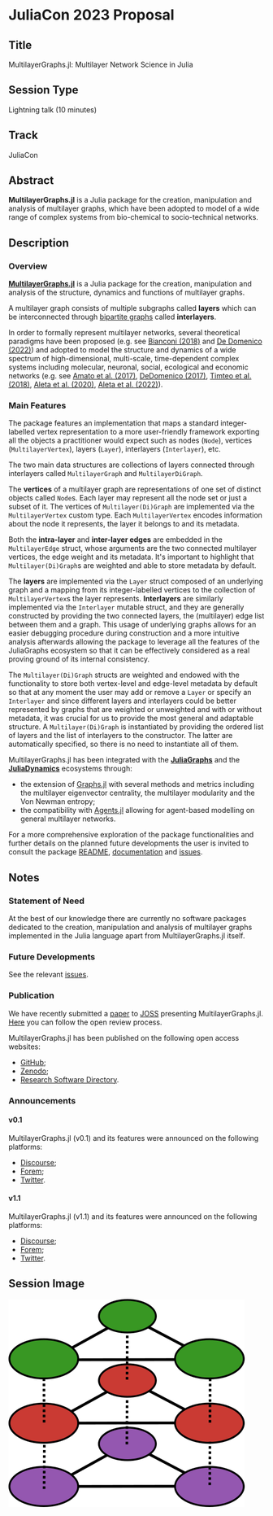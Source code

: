 # JuliaCon 2023 Proposal 

## Title 

MultilayerGraphs.jl: Multilayer Network Science in Julia

## Session Type 

Lightning talk (10 minutes)

## Track 

JuliaCon 

## Abstract 

**MultilayerGraphs.jl** is a Julia package for the creation, manipulation and analysis of multilayer graphs, which have been adopted to model of a wide range of complex systems from bio-chemical to socio-technical networks.

## Description 

### Overview 

[**MultilayerGraphs.jl**](https://github.com/JuliaGraphs/MultilayerGraphs.jl) is a Julia package for the creation, manipulation and analysis of the structure, dynamics and functions of multilayer graphs. 

A multilayer graph consists of multiple subgraphs called **layers** which can be interconnected through [bipartite graphs](https://en.wikipedia.org/wiki/Bipartite_graph) called **interlayers**.

In order to formally represent multilayer networks, several theoretical paradigms have been proposed (e.g. see [Bianconi (2018)](https://doi.org/10.1093/oso/9780198753919.001.0001) and [De Domenico (2022)](https://doi.org/10.1007/978-3-030-75718-2)) and adopted to model the structure and dynamics of a wide spectrum of high-dimensional, multi-scale, time-dependent complex systems including molecular, neuronal, social, ecological and economic networks (e.g. see [Amato et al. (2017)](https://doi.org/10.1038/s41598-017-06933-2), [DeDomenico (2017)](https://doi.org/10.1093/gigascience/gix004), [Timteo et al. (2018)](https://doi.org/10.1038/s41467-017-02658-y), [Aleta et al. (2020)](https://doi.org/10.1038/s41562-020-0931-9), [Aleta et al. (2022)](https://doi.org/10.1073/pnas.2112182119)).

### Main Features 

The package features an implementation that maps a standard integer-labelled vertex representation to a more user-friendly framework exporting all the objects a practitioner would expect such as nodes (`Node`), vertices (`MultilayerVertex`), layers (`Layer`), interlayers (`Interlayer`), etc.

The two main data structures are collections of layers connected through interlayers called `MultilayerGraph` and `MultilayerDiGraph`.

The **vertices** of a multilayer graph are representations of one set of distinct objects called `Node`s. Each layer may represent all the node set or just a subset of it. The vertices of `Multilayer(Di)Graph` are implemented via the `MultilayerVertex` custom type. Each `MultilayerVertex` encodes information about the node it represents, the layer it belongs to and its metadata. 

Both the **intra-layer** and **inter-layer edges** are embedded in the `MultilayerEdge` struct, whose arguments are the two connected multilayer vertices, the edge weight and its metadata. It's important to highlight that `Multilayer(Di)Graph`s are weighted and able to store metadata by default.

The **layers** are implemented via the `Layer` struct composed of an underlying graph and a mapping from its integer-labelled vertices to the collection of `MultilayerVertex`s the layer represents. **Interlayers** are similarly implemented via the `Interlayer` mutable struct, and they are generally constructed by providing the two connected layers, the (multilayer) edge list between them and a graph. This usage of underlying graphs allows for an easier debugging procedure during construction and a more intuitive analysis afterwards allowing the package to leverage all the features of the JuliaGraphs ecosystem so that it can be effectively considered as a real proving ground of its internal consistency.

The `Multilayer(Di)Graph` structs are weighted and endowed with the functionality to store both vertex-level and edge-level metadata by default so that at any moment the user may add or remove a `Layer` or specify an `Interlayer` and since different layers and interlayers could be better represented by graphs that are weighted or unweighted and with or without metadata, it was crucial for us to provide the most general and adaptable structure. A `Multilayer(Di)Graph` is instantiated by providing the ordered list of layers and the list of interlayers to the constructor. The latter are automatically specified, so there is no need to instantiate all of them. 

MultilayerGraphs.jl has been integrated with the [**JuliaGraphs**](https://github.com/JuliaGraphs) and the [**JuliaDynamics**](https://github.com/JuliaDynamics) ecosystems through: 

- the extension of [Graphs.jl](https://github.com/JuliaGraphs/Graphs.jl) with several methods and metrics including the multilayer eigenvector centrality, the multilayer modularity and the Von Newman entropy; 
- the compatibility with [Agents.jl](https://github.com/JuliaDynamics/Agents.jl) allowing for agent-based modelling on general multilayer networks. 

For a more comprehensive exploration of the package functionalities and further details on the planned future developments the user is invited to consult the package [README](https://github.com/JuliaGraphs/MultilayerGraphs.jl/blob/main/README.md), [documentation](https://juliagraphs.org/MultilayerGraphs) and [issues](https://github.com/JuliaGraphs/MultilayerGraphs.jl/issues). 

## Notes 

### Statement of Need 

At the best of our knowledge there are currently no software packages dedicated to the creation, manipulation and analysis of multilayer graphs implemented in the Julia language apart from MultilayerGraphs.jl itself.

### Future Developments 

See the relevant [issues](https://github.com/JuliaGraphs/MultilayerGraphs.jl/issues). 

### Publication

We have recently submitted a [paper]() to [JOSS](https://joss.theoj.org) presenting MultilayerGraphs.jl. [Here](https://github.com/openjournals/joss-reviews/issues/5055) you can follow the open review process. 

MultilayerGraphs.jl has been published on the following open access websites: 
- [GitHub](https://github.com/JuliaGraphs/MultilayerGraphs.jl);
- [Zenodo](https://doi.org/10.5281/zenodo.7009172);
- [Research Software Directory](https://research-software-directory.org/software/multilayergraphs).

### Announcements 

#### v0.1

MultilayerGraphs.jl (v0.1) and its features were announced on the following platforms:

- [Discourse](https://discourse.julialang.org/t/ann-multilayergraphs-jl-a-package-to-construct-handle-and-analyse-multilayer-graphs/85988);
- [Forem](https://forem.julialang.org/inphyt/ann-multilayergraphsjl-a-package-to-construct-handle-and-analyse-multilayer-graphs-3k22);
- [Twitter](https://twitter.com/In_Phy_T/status/1560594513189638146).

#### v1.1

MultilayerGraphs.jl (v1.1) and its features were announced on the following platforms:

- [Discourse](https://discourse.julialang.org/t/ann-multilayergraphs-jl-v1-1-multilayer-network-science-in-julia/92680);
- [Forem](https://forem.julialang.org/inphyt/ann-multilayergraphsjl-v11-multilayer-network-science-in-julia-2oa3);
- [Twitter](https://twitter.com/In_Phy_T/status/1612460371939581955).

## Session Image 

![logo](https://github.com/JuliaGraphs/MultilayerGraphs.jl/blob/main/docs/src/assets/logo.png?raw=true)

